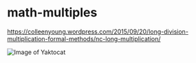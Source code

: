 # math-multiples
https://colleenyoung.wordpress.com/2015/09/20/long-division-multiplication-formal-methods/nc-long-multiplication/




![Image of Yaktocat](https://octodex.github.com/images/yaktocat.png)
